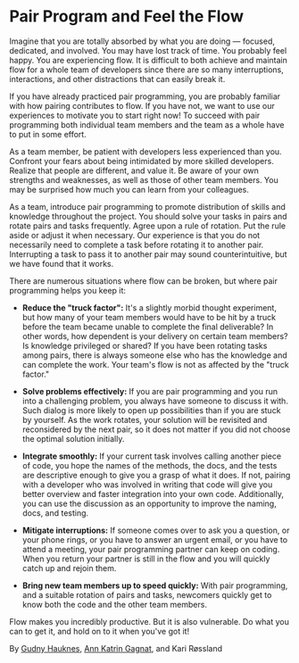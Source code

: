 # Pair Program and Feel the Flow

Imagine that you are totally absorbed by what you are doing — focused, dedicated, and involved. You may have lost track of time. You probably feel happy. You are experiencing flow. It is difficult to both achieve and maintain flow for a whole team of developers since there are so many interruptions, interactions, and other distractions that can easily break it.

If you have already practiced pair programming, you are probably familiar with how pairing contributes to flow. If you have not, we want to use our experiences to motivate you to start right now! To succeed with pair programming both individual team members and the team as a whole have to put in some effort.

As a team member, be patient with developers less experienced than you. Confront your fears about being intimidated by more skilled developers. Realize that people are different, and value it. Be aware of your own strengths and weaknesses, as well as those of other team members. You may be surprised how much you can learn from your colleagues.

As a team, introduce pair programming to promote distribution of skills and knowledge throughout the project. You should solve your tasks in pairs and rotate pairs and tasks frequently. Agree upon a rule of rotation. Put the rule aside or adjust it when necessary. Our experience is that you do not necessarily need to complete a task before rotating it to another pair. Interrupting a task to pass it to another pair may sound counterintuitive, but we have found that it works.

There are numerous situations where flow can be broken, but where pair programming helps you keep it:

- **Reduce the "truck factor":** It's a slightly morbid thought experiment, but how many of your team members would have to be hit by a truck before the team became unable to complete the final deliverable? In other words, how dependent is your delivery on certain team members? Is knowledge privileged or shared? If you have been rotating tasks among pairs, there is always someone else who has the knowledge and can complete the work. Your team's flow is not as affected by the "truck factor."

- **Solve problems effectively:** If you are pair programming and you run into a challenging problem, you always have someone to discuss it with. Such dialog is more likely to open up possibilities than if you are stuck by yourself. As the work rotates, your solution will be revisited and reconsidered by the next pair, so it does not matter if you did not choose the optimal solution initially.

- **Integrate smoothly:** If your current task involves calling another piece of code, you hope the names of the methods, the docs, and the tests are descriptive enough to give you a grasp of what it does. If not, pairing with a developer who was involved in writing that code will give you better overview and faster integration into your own code. Additionally, you can use the discussion as an opportunity to improve the naming, docs, and testing.

- **Mitigate interruptions:** If someone comes over to ask you a question, or your phone rings, or you have to answer an urgent email, or you have to attend a meeting, your pair programming partner can keep on coding. When you return your partner is still in the flow and you will quickly catch up and rejoin them.

- **Bring new team members up to speed quickly:** With pair programming, and a suitable rotation of pairs and tasks, newcomers quickly get to know both the code and the other team members.

Flow makes you incredibly productive. But it is also vulnerable. Do what you can to get it, and hold on to it when you've got it!

By [Gudny Hauknes](http://programmer.97things.oreilly.com/wiki/index.php/Gudny_Hauknes), [Ann Katrin Gagnat](http://programmer.97things.oreilly.com/wiki/index.php/Ann_Katrin_Gagnat), and Kari Røssland